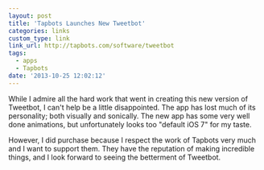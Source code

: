 ```yaml
---
layout: post
title: 'Tapbots Launches New Tweetbot'
categories: links
custom_type: link
link_url: http://tapbots.com/software/tweetbot
tags:
  - apps
  - Tapbots
date: '2013-10-25 12:02:12'
---
```

While I admire all the hard work that went in creating this new version of Tweetbot, I can't help be a little disappointed. The app has lost much of its personality; both visually and sonically. The new app has some very well done animations, but unfortunately looks too "default iOS 7" for my taste. 

However, I did purchase because I respect the work of Tapbots very much and I want to support them. They have the reputation of making incredible things, and I look forward to seeing the betterment of Tweetbot.